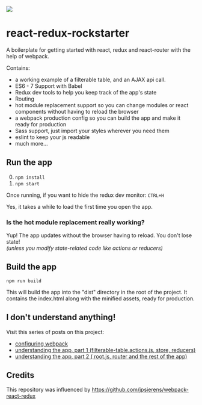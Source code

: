 ![](http://jpsierens.com/wp-content/uploads/2016/06/react-eco-wp.gif)

# react-redux-rockstarter
A boilerplate for getting started with react, redux and react-router with the help of webpack.

Contains: 

* a working example of a filterable table, and an AJAX api call.
* ES6 - 7 Support with Babel
* Redux dev tools to help you keep track of the app's state
* Routing
* hot module replacement support so you can change modules or react components without having to reload the browser
* a webpack production config so you can build the app and make it ready for production
* Sass support, just import your styles wherever you need them
* eslint to keep your js readable
* much more...


## Run the app

0. ```npm install```
0. ```npm start```

Once running, if you want to hide the redux dev monitor: ```CTRL+H```

Yes, it takes a while to load the first time you open the app.

### Is the hot module replacement really working?

Yup! The app updates without the browser having to reload. You don't lose state!  
*(unless you modify state-related code like actions or reducers)*

## Build the app
```npm run build```

This will build the app into the "dist" directory in the root of the project. It contains the index.html along with the minified assets, ready for production.

## I don't understand anything!

Visit this series of posts on this project:

* [configuring webpack](http://jpsierens.com/tutorial-react-redux-webpack/)
* [understanding the app, part 1 (filterable-table.actions.js, store, reducers)](http://jpsierens.com/simple-react-redux-application/)
* [understanding the app, part 2 ( root.js, router and the rest of the app)](http://jpsierens.com/simple-react-redux-application-2/)

## Credits
This repository was influenced by https://github.com/jpsierens/webpack-react-redux
